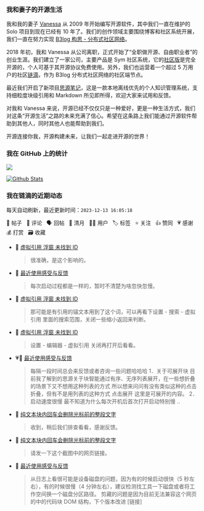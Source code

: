 ### 我和妻子的开源生活

我和我的妻子 [Vanessa](https://github.com/Vanessa219) 从 2009 年开始编写开源软件，其中我们一直在维护的 Solo 项目到现在已经有 10 年了。我们的创作领域主要围绕博客和社区系统开展，我们一直在努力实现 [B3log 构思 - 分布式社区网络](https://ld246.com/article/1546941897596)。

2018 年初，我和 Vanessa 从公司离职，正式开始了“全职做开源、自由职业者”的创业生涯。我们建立了一家公司，主要产品是 Sym 社区系统，它的[社区版](https://github.com/88250/symphony)是完全开源的，个人可基于其开源协议免费使用。另外，我们也运营着一个超过 5 万用户的社区[链滴](https://ld246.com)，作为 B3log 分布式社区网络的社区端节点。

最近我们开启了新项目[思源笔记](https://github.com/siyuan-note/siyuan)，这是一款本地离线优先的个人知识管理系统，支持细粒度块级引用和 Markdown 所见即所得，欢迎大家来试用和反馈。

对我和 Vanessa 来说，开源已经不仅仅只是一种爱好，更是一种生活方式，我们对这条“开源生活”之路的未来充满了信心。希望在这条路上我们能通过开源软件帮助到其他人，同时其他人也能帮助到我们。

开源连接你我，开源构建未来，让我们一起走进开源的世界！

### 我在 GitHub 上的统计

<a title="Hits" target="_blank" href="https://github.com/88250/88250"><img src="https://hits.b3log.org/88250/88250.svg"></a>

[![Github Stats](https://github-readme-stats.vercel.app/api?username=88250&theme=tokyonight&show_icons=true)](https://github.com/88250)

<!--events start -->

### 我在链滴的近期动态

每天自动刷新，最近更新时间：`2023-12-13 16:05:18`

📝 帖子 &nbsp; 💬 评论 &nbsp; 🗣 回帖 &nbsp; 🌙 清月 &nbsp; 👨‍💻 用户 &nbsp; 🏷️ 标签 &nbsp; ⭐️ 关注 &nbsp; 👍 赞同 &nbsp; 💗 感谢 &nbsp; 💰 打赏 &nbsp; 🗃 收藏

* 💬 [虚拟引用 浮窗 未找到 ID](https://ld246.com/article/1702440544231/comment/1702453063147#comments)

  > 很准确，是这个影响的。
* 💬 [最近使用感受与反馈](https://ld246.com/article/1702277903017/comment/1702452978501#comments)

  > 每次启动过程都是一样的，暂时不清楚为啥忽快忽慢。
* 💬 [虚拟引用 浮窗 未找到 ID](https://ld246.com/article/1702440544231/comment/1702442057517#comments)

  > 那可能是有引用的锚文本用到了这个词，可以再看下设置 - 搜索 - 虚拟引用 里面的搜索范围，关闭一些缩小返回来判断。
* 💬 [虚拟引用 浮窗 未找到 ID](https://ld246.com/article/1702440544231/comment/1702440715636#comments)

  > 设置 - 编辑器 - 虚拟引用 关闭再打开后看看。
* 💗📝 [最近使用感受与反馈](https://ld246.com/article/1702277903017)

  > 每隔一段时间总会来反馈或者咨询一些问题哈哈哈 1．关于可展开块 目前我了解到的思源关于块智能通过有序、无序列表展开，在一些想折叠的场景下又不想用这种列表的方式 所以想来问问有没有类似这种的点击折叠，但有不是用列表的这种方式  点击展开 这里是可展开的内容。  2．启动速度很慢 最不知道为什么每次开机后首次打开启动特别慢 ..
* 💬 [纯文本块内回车会删除光标前的整段文字](https://ld246.com/article/1702080586724/comment/1702440259693#comments)

  > 收到，稍后我们排查看看，感谢反馈。
* 💬 [纯文本块内回车会删除光标前的整段文字](https://ld246.com/article/1702080586724/comment/1702439752980#comments)

  > 请发一下这个截图中的网页链接。
* 💬 [最近使用感受与反馈](https://ld246.com/article/1702277903017/comment/1702438860847#comments)

  > 从日志上看很可能是设备磁盘的问题，因为有的时候启动很快（5 秒左右），有的时候很慢（4 分钟左右），建议检测找工具一下磁盘或者将工作空间换一个磁盘分区路径。 剪藏的问题是因为目前无法兼容这个网页的中的代码块 DOM 结构，下个版本改进 [链接]


<!--events end -->
